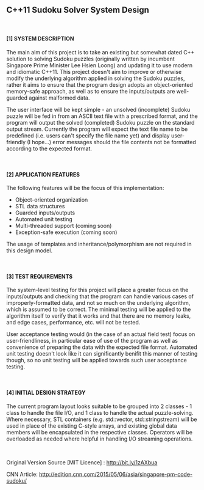 
## C++11 Sudoku Solver System Design 
<br>

#### [1] SYSTEM DESCRIPTION 


The main aim of this project is to take an existing but somewhat dated C++ solution to solving Sudoku puzzles (originally written by incumbent Singapore Prime Minister Lee Hsien Loong) and updating it to use modern and idiomatic C++11. This project doesn't aim to improve or otherwise modify the underlying algorithm applied in solving the Sudoku puzzles, rather it aims to ensure that the program design adopts an object-oriented memory-safe approach, as well as to ensure the inputs/outputs are well-guarded against malformed data. 

The user interface will be kept simple - an unsolved (incomplete) Sudoku puzzle will be fed in from an ASCII text file with a prescribed format, and the program will output the solved (completed) Sudoku puzzle on the standard output stream. Currently the program will expect the text file name to be predefined (i.e. users can't specify the file name yet) and display user-friendly (I hope...) error messages should the file contents not be formatted according to the expected format. 

<br>
 
#### [2] APPLICATION FEATURES 


The following features will be the focus of this implementation: 
- Object-oriented organization 
- STL data structures 
- Guarded inputs/outputs 
- Automated unit testing 
- Multi-threaded support (coming soon) 
- Exception-safe execution (coming soon) 

The usage of templates and inheritance/polymorphism are not required in this design model. 

<br>
 
#### [3] TEST REQUIREMENTS 


The system-level testing for this project will place a greater focus on the inputs/outputs and checking that the program can handle various cases of improperly-formatted data, and not so much on the underlying algorithm, which is assumed to be correct. The minimal testing will be applied to the algorithm itself to verify that it works and that there are no memory leaks, and edge cases, performance, etc. will not be tested. 

User acceptance testing would (in the case of an actual field test) focus on user-friendliness, in particular ease of use of the program as well as convenience of preparing the data with the expected file format. Automated unit testing doesn't look like it can significantly benifit this manner of testing though, so no unit testing will be applied towards such user acceptance testing. 

<br>
 
#### [4] INITIAL DESIGN STRATEGY 


The current program layout looks suitable to be grouped into 2 classes - 1 class to handle the file I/O, and 1 class to handle the actual puzzle-solving. Where necessary, STL containers (e.g. std::vector, std::stringstream) will be used in place of the existing C-style arrays, and existing global data members will be encapsulated in the respective classes. Operators will be overloaded as needed where helpful in handling I/O streaming operations. 

<br>
 
Original Version Source [MIT Licence] : http://bit.ly/1zAXbua 

CNN Article: http://edition.cnn.com/2015/05/06/asia/singapore-pm-code-sudoku/ 


